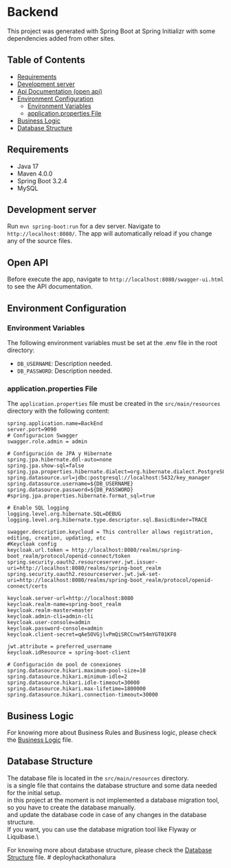 # Backend

This project was generated with Spring Boot at Spring Initializr with some dependencies added from other sites.

## Table of Contents

- [Requirements](#requirements)
- [Development server](#development-server)
- [Api Documentation (open api)](#open-api)
- [Environment Configuration](#environment-configuration)
    - [Environment Variables](#environment-variables)
    - [application.properties File](#applicationproperties-file)
- [Business Logic](#business-logic)
- [Database Structure](#database-structure)


## Requirements

- Java 17
- Maven 4.0.0
- Spring Boot 3.2.4
- MySQL

## Development server

Run `mvn spring-boot:run` for a dev server. Navigate to `http://localhost:8080/`. The app will automatically reload if you change any of the source files.

## Open API

Before execute the app, navigate to `http://localhost:8080/swagger-ui.html` to see the API documentation.

## Environment Configuration

### Environment Variables

The following environment variables must be set at the .env file in the root directory:

- `DB_USERNAME`: Description needed.
- `DB_PASSWORD`: Description needed.

### application.properties File

The `application.properties` file must be created in the `src/main/resources` directory with the following content:

```properties
spring.application.name=BackEnd
server.port=9090
# Configuracion Swagger
swagger.role.admin = admin

# Configuración de JPA y Hibernate
spring.jpa.hibernate.ddl-auto=none
spring.jpa.show-sql=false
spring.jpa.properties.hibernate.dialect=org.hibernate.dialect.PostgreSQLDialect
spring.datasource.url=jdbc:postgresql://localhost:5432/key_manager
spring.datasource.username=${DB_USERNAME}
spring.datasource.password=${DB_PASSWORD}
#spring.jpa.properties.hibernate.format_sql=true

# Enable SQL logging
logging.level.org.hibernate.SQL=DEBUG
logging.level.org.hibernate.type.descriptor.sql.BasicBinder=TRACE

swagger.description.keycloud = This controller allows registration, editing, creation, updating, etc
#Keycloak config
keycloak.url.token = http://localhost:8080/realms/spring-boot_realm/protocol/openid-connect/token
spring.security.oauth2.resourceserver.jwt.issuer-uri=http://localhost:8080/realms/spring-boot_realm
spring.security.oauth2.resourceserver.jwt.jwk-set-uri=http://localhost:8080/realms/spring-boot_realm/protocol/openid-connect/certs

keycloak.server-url=http://localhost:8080
keycloak.realm-name=spring-boot_realm
keycloak.realm-master=master
keycloak.admin-cli=admin-cli
keycloak.user-console=admin
keycloak.password-console=admin
keycloak.client-secret=qAe5OVGjlvPmQiSRCCnwY54mYGT01KF8

jwt.attribute = preferred_username
keycloak.idResource = spring-boot-client

# Configuración de pool de conexiones
spring.datasource.hikari.maximum-pool-size=10
spring.datasource.hikari.minimum-idle=2
spring.datasource.hikari.idle-timeout=30000
spring.datasource.hikari.max-lifetime=1800000
spring.datasource.hikari.connection-timeout=30000

```
## Business Logic

For knowing more about Business Rules and Business logic, please check the [Business Logic](docs/BUSINESS_LOGIC.md) file.

## Database Structure

The database file is located in the `src/main/resources` directory.\
is a single file that contains the database structure and some data needed for the initial setup.\
in this project at the moment is not implemented a database migration tool, so you have to create the database manually.\
and update the database code in case of any changes in the database structure.\
If you want, you can use the database migration tool like Flyway or Liquibase.\

For knowing more about database structure, please check the [Database Structure](docs/DATABASE_STRUCTURE.md) file.
#   d e p l o y h a c k a t h o n a l u r a  
 